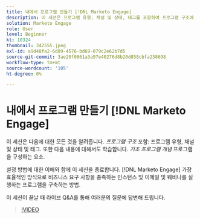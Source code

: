 ```yaml
---
title: 내에서 프로그램 만들기 [!DNL Marketo Engage]
description: 이 세션은 프로그램 유형, 채널 및 상태, 태그를 포함하여 프로그램 구조에 대한 모든 것을 알려줍니다.
solution: Marketo Engage
role: User
level: Beginner
kt: 10324
thumbnail: 342555.jpeg
exl-id: a9d48fa2-6d89-4576-bd69-079c2e62b7d5
source-git-commit: 3ae20f0861a3a97e40276d8b20d858cbfa238698
workflow-type: tm+mt
source-wordcount: '105'
ht-degree: 0%

---
```


# 내에서 프로그램 만들기 [!DNL Marketo Engage]

이 세션은 다음에 대한 모든 것을 알려줍니다. *프로그램 구조* 포함: 프로그램 유형, 채널 및 상태 및 태그. 또한 다음 내용에 대해서도 학습합니다. *기초 프로그램 개념* 프로그램을 구성하는 요소.

설정 방법에 대한 이해와 함께 이 세션을 종료합니다. [!DNL Marketo Engage] 가장 효율적인 방식으로 비즈니스 요구 사항을 충족하는 인스턴스 및 이메일 및 웨비나를 실행하는 프로그램을 구축하는 방법.

이 세션이 끝날 때 라이브 Q&amp;A를 통해 여러분의 질문에 답변해 드립니다.

>[!VIDEO](https://video.tv.adobe.com/v/342555/?quality=12&learn=on)
